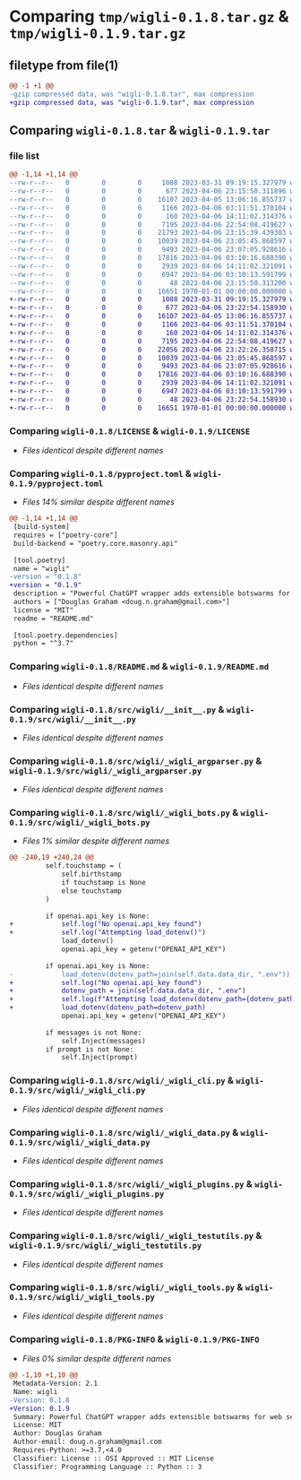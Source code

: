 # Comparing `tmp/wigli-0.1.8.tar.gz` & `tmp/wigli-0.1.9.tar.gz`

## filetype from file(1)

```diff
@@ -1 +1 @@
-gzip compressed data, was "wigli-0.1.8.tar", max compression
+gzip compressed data, was "wigli-0.1.9.tar", max compression
```

## Comparing `wigli-0.1.8.tar` & `wigli-0.1.9.tar`

### file list

```diff
@@ -1,14 +1,14 @@
--rw-r--r--   0        0        0     1088 2023-03-31 09:19:15.327979 wigli-0.1.8/LICENSE
--rw-r--r--   0        0        0      677 2023-04-06 23:15:50.311896 wigli-0.1.8/pyproject.toml
--rw-r--r--   0        0        0    16107 2023-04-05 13:06:16.855737 wigli-0.1.8/README.md
--rw-r--r--   0        0        0     1166 2023-04-06 03:11:51.370104 wigli-0.1.8/src/wigli/__init__.py
--rw-r--r--   0        0        0      160 2023-04-06 14:11:02.314376 wigli-0.1.8/src/wigli/__main__.py
--rw-r--r--   0        0        0     7195 2023-04-06 22:54:08.419627 wigli-0.1.8/src/wigli/_wigli_argparser.py
--rw-r--r--   0        0        0    21793 2023-04-06 23:15:39.439303 wigli-0.1.8/src/wigli/_wigli_bots.py
--rw-r--r--   0        0        0    10039 2023-04-06 23:05:45.868597 wigli-0.1.8/src/wigli/_wigli_cli.py
--rw-r--r--   0        0        0     9493 2023-04-06 23:07:05.928616 wigli-0.1.8/src/wigli/_wigli_data.py
--rw-r--r--   0        0        0    17816 2023-04-06 03:10:16.688390 wigli-0.1.8/src/wigli/_wigli_plugins.py
--rw-r--r--   0        0        0     2939 2023-04-06 14:11:02.321091 wigli-0.1.8/src/wigli/_wigli_testutils.py
--rw-r--r--   0        0        0     6947 2023-04-06 03:10:13.591799 wigli-0.1.8/src/wigli/_wigli_tools.py
--rw-r--r--   0        0        0       48 2023-04-06 23:15:50.313200 wigli-0.1.8/src/wigli/_wigli_version.py
--rw-r--r--   0        0        0    16651 1970-01-01 00:00:00.000000 wigli-0.1.8/PKG-INFO
+-rw-r--r--   0        0        0     1088 2023-03-31 09:19:15.327979 wigli-0.1.9/LICENSE
+-rw-r--r--   0        0        0      677 2023-04-06 23:22:54.158930 wigli-0.1.9/pyproject.toml
+-rw-r--r--   0        0        0    16107 2023-04-05 13:06:16.855737 wigli-0.1.9/README.md
+-rw-r--r--   0        0        0     1166 2023-04-06 03:11:51.370104 wigli-0.1.9/src/wigli/__init__.py
+-rw-r--r--   0        0        0      160 2023-04-06 14:11:02.314376 wigli-0.1.9/src/wigli/__main__.py
+-rw-r--r--   0        0        0     7195 2023-04-06 22:54:08.419627 wigli-0.1.9/src/wigli/_wigli_argparser.py
+-rw-r--r--   0        0        0    22056 2023-04-06 23:22:26.358715 wigli-0.1.9/src/wigli/_wigli_bots.py
+-rw-r--r--   0        0        0    10039 2023-04-06 23:05:45.868597 wigli-0.1.9/src/wigli/_wigli_cli.py
+-rw-r--r--   0        0        0     9493 2023-04-06 23:07:05.928616 wigli-0.1.9/src/wigli/_wigli_data.py
+-rw-r--r--   0        0        0    17816 2023-04-06 03:10:16.688390 wigli-0.1.9/src/wigli/_wigli_plugins.py
+-rw-r--r--   0        0        0     2939 2023-04-06 14:11:02.321091 wigli-0.1.9/src/wigli/_wigli_testutils.py
+-rw-r--r--   0        0        0     6947 2023-04-06 03:10:13.591799 wigli-0.1.9/src/wigli/_wigli_tools.py
+-rw-r--r--   0        0        0       48 2023-04-06 23:22:54.158930 wigli-0.1.9/src/wigli/_wigli_version.py
+-rw-r--r--   0        0        0    16651 1970-01-01 00:00:00.000000 wigli-0.1.9/PKG-INFO
```

### Comparing `wigli-0.1.8/LICENSE` & `wigli-0.1.9/LICENSE`

 * *Files identical despite different names*

### Comparing `wigli-0.1.8/pyproject.toml` & `wigli-0.1.9/pyproject.toml`

 * *Files 14% similar despite different names*

```diff
@@ -1,14 +1,14 @@
 [build-system]
 requires = ["poetry-core"]
 build-backend = "poetry.core.masonry.api"
 
 [tool.poetry]
 name = "wigli"
-version = "0.1.8"
+version = "0.1.9"
 description = "Powerful ChatGPT wrapper adds extensible botswarms for web search, coding, and more."
 authors = ["Douglas Graham <doug.n.graham@gmail.com>"]
 license = "MIT"
 readme = "README.md"
 
 [tool.poetry.dependencies]
 python = "^3.7"
```

### Comparing `wigli-0.1.8/README.md` & `wigli-0.1.9/README.md`

 * *Files identical despite different names*

### Comparing `wigli-0.1.8/src/wigli/__init__.py` & `wigli-0.1.9/src/wigli/__init__.py`

 * *Files identical despite different names*

### Comparing `wigli-0.1.8/src/wigli/_wigli_argparser.py` & `wigli-0.1.9/src/wigli/_wigli_argparser.py`

 * *Files identical despite different names*

### Comparing `wigli-0.1.8/src/wigli/_wigli_bots.py` & `wigli-0.1.9/src/wigli/_wigli_bots.py`

 * *Files 1% similar despite different names*

```diff
@@ -240,19 +240,24 @@
         self.touchstamp = (
             self.birthstamp
             if touchstamp is None
             else touchstamp
         )
 
         if openai.api_key is None:
+            self.log("No openai.api_key found")
+            self.log("Attempting load_dotenv()")
             load_dotenv()
             openai.api_key = getenv("OPENAI_API_KEY")
 
         if openai.api_key is None:
-            load_dotenv(dotenv_path=join(self.data.data_dir, ".env"))
+            self.log("No openai.api_key found")
+            dotenv_path = join(self.data.data_dir, ".env")
+            self.log(f"Attempting load_dotenv(dotenv_path={dotenv_path})")
+            load_dotenv(dotenv_path=dotenv_path)
             openai.api_key = getenv("OPENAI_API_KEY")
 
         if messages is not None:
             self.Inject(messages)
         if prompt is not None:
             self.Inject(prompt)
```

### Comparing `wigli-0.1.8/src/wigli/_wigli_cli.py` & `wigli-0.1.9/src/wigli/_wigli_cli.py`

 * *Files identical despite different names*

### Comparing `wigli-0.1.8/src/wigli/_wigli_data.py` & `wigli-0.1.9/src/wigli/_wigli_data.py`

 * *Files identical despite different names*

### Comparing `wigli-0.1.8/src/wigli/_wigli_plugins.py` & `wigli-0.1.9/src/wigli/_wigli_plugins.py`

 * *Files identical despite different names*

### Comparing `wigli-0.1.8/src/wigli/_wigli_testutils.py` & `wigli-0.1.9/src/wigli/_wigli_testutils.py`

 * *Files identical despite different names*

### Comparing `wigli-0.1.8/src/wigli/_wigli_tools.py` & `wigli-0.1.9/src/wigli/_wigli_tools.py`

 * *Files identical despite different names*

### Comparing `wigli-0.1.8/PKG-INFO` & `wigli-0.1.9/PKG-INFO`

 * *Files 0% similar despite different names*

```diff
@@ -1,10 +1,10 @@
 Metadata-Version: 2.1
 Name: wigli
-Version: 0.1.8
+Version: 0.1.9
 Summary: Powerful ChatGPT wrapper adds extensible botswarms for web search, coding, and more.
 License: MIT
 Author: Douglas Graham
 Author-email: doug.n.graham@gmail.com
 Requires-Python: >=3.7,<4.0
 Classifier: License :: OSI Approved :: MIT License
 Classifier: Programming Language :: Python :: 3
```

